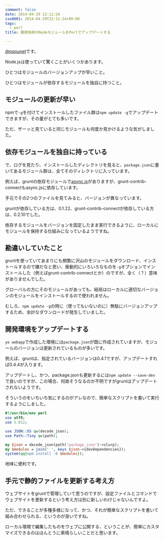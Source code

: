 ```yaml
---
comment: false
date: 2014-04-29 22:11:24
iso8601: 2014-04-29T22:11:24+09:00
tags:
  - perl
title: 開発時用のNodeモジュールをPerlでアップデートする

---
```


<p><a href="https://twitter.com/nqounet">@nqounet</a>です。</p>

<p>Node.jsは使っていて驚くことがいくつかあります。</p>



<p>ひとつはモジュールのバージョンアップが早いこと。</p>

<p>ひとつはモジュールが依存するモジュールを独自に持つこと。</p>

<h2>モジュールの更新が早い</h2>

<p>npmで<code>-g</code>を付けてインストールしたファイル群は<code>npm update -g</code>でアップデートできますが、その量がとても多いです。</p>

<p>ただ、ザーッと見ていると同じモジュールも何度か見かけるような気がしました。</p>

<h2>依存モジュールを独自に持っている</h2>

<p>で、ログを見たり、インストールしたディレクトリを見ると、<code>package.json</code>に書いてあるモジュール群は、全てそのディレクトリに入っています。</p>

<p>例えば、gruntの依存モジュールで<a href="https://www.npmjs.org/package/async">async.js</a>がありますが、grunt-contrib-connectもasync.jsに依存しています。</p>

<p>手元でその2つのファイルを見てみると、バージョンが異なっています。</p>

<p>gruntが依存している方は、0.1.22、grunt-contrib-connectが依存している方は、0.2.10でした。</p>

<p>依存するモジュールをバージョンを固定したまま実行できるように、ローカルにモジュールを保持する仕組みになっているようですね。</p>

<h2>勘違いしていたこと</h2>

<p>gruntを使っていてあまりにも頻繁に沢山のモジュールをダウンロード、インストールするので嫌だなと思い、衝動的にいろいろなものを<code>-g</code>オプションでインストールした（例えばgrunt-contrib-connectとか）のですが、全く（？）意味がありませんでした。</p>

<p>グローバルの方にそのモジュールがあっても、結局はローカルに適切なバージョンのモジュールをインストールするので使われません。</p>

<p>むしろ、<code>npm update -g</code>の時に（使ってもいないのに）無駄にバージョンアップするため、余計なダウンロードが発生していました。</p>

<h2>開発環境をアップデートする</h2>

<p><code>yo webapp</code>で作成した環境には<code>package.json</code>が既に作成されていますが、モジュールのバージョンは更新されているものが多いです。</p>

<p>例えば、gruntは、指定されているバージョンは0.4.1ですが、アップデートすれば0.4.4が入ります。</p>

<p>アップデートし、かつ、package.jsonも更新するには<code>npm update --save-dev</code>で良いのですが、この場合、何故そうなるのか不明ですがgruntはアップデートされないようです。</p>

<p>そういうのをいちいち気にするのがアレなので、簡単なスクリプトを書いて実行するようにしました。</p>

```perl
#!/usr/bin/env perl
use utf8;
use 5.012;

use JSON::XS qw(decode_json);
use Path::Tiny qw(path);

my $json = decode_json(path('package.json')->slurp);
my $modules = join(' ', keys $json->{devDependencies});
system(qq{npm install -D $modules});
```

<p>地味に便利です。</p>

<h2>手元で静的ファイルを更新する考え方</h2>

<p>ウェブサイトをgruntで管理していて思うのですが、設定ファイルとコマンドでウェブサイトを更新するという考え方は別に新しいわけじゃないんですよ。</p>

<p>ただ、できることが多種多様になって、かつ、それが簡単なスクリプトを書いて組み合わせられる、というのが良いですね。</p>

<p>ローカル環境で編集したものをウェブに公開する、ということが、簡単にカスタマイズできるのはほんとうに素晴らしいことだと思います。</p>
    	